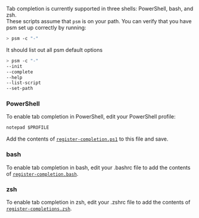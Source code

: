 Tab completion is currently supported in three shells: PowerShell, bash, and zsh.  
These scripts assume that `psm` is on your path. You can verify that you have psm set up correctly by running:
```bash
> psm -c "-"
```

It should list out all psm default options
```bash
> psm -c "-"
--init
--complete
--help
--list-script
--set-path
```

### PowerShell

To enable tab completion in PowerShell, edit your PowerShell profile:
```ps
notepad $PROFILE
```

Add the contents of [`register-completion.ps1`](https://github.com/khanhas/psm/blob/master/scripts/register-completion.ps1) to this file and save.

### bash

To enable tab completion in bash, edit your .bashrc file to add the contents of [`register-completion.bash`](https://github.com/khanhas/psm/blob/master/scripts/register-completion.bash).

### zsh

To enable tab completion in zsh, edit your .zshrc file to add the contents of [`register-completions.zsh`](https://github.com/khanhas/psm/blob/master/scripts/register-completion.zsh).
